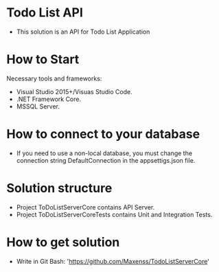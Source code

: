 # Todo List API

- This solution is an API for Todo List Application

# How to Start 

Necessary tools and frameworks:
 - Visual Studio 2015+/Visuas Studio Code.
 - .NET Framework Core.
 - MSSQL Server.
 
 # How to connect to your database

  - If you need to use a non-local database, you must change the connection string DefaultConnection in the appsettigs.json file.

# Solution structure

 - Project ToDoListServerCore contains API Server.
 - Project ToDoListServerCoreTests contains Unit and Integration Tests.

 # How to get solution

 - Write in Git Bash: 'https://github.com/Maxenss/TodoListServerCore'
